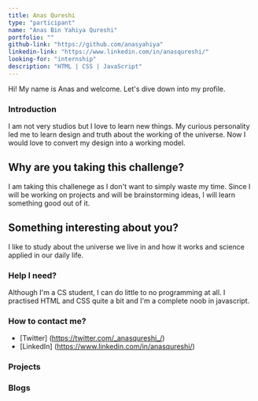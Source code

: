 ```yaml
---
title: Anas Qureshi
type: "participant"
name: "Anas Bin Yahiya Qureshi"
portfolio: ""
github-link: "https://github.com/anasyahiya"
linkedin-link: "https://www.linkedin.com/in/anasqureshi/"
looking-for: "internship"
description: "HTML | CSS | JavaScript"
---
```


Hi! My name is Anas and welcome. Let's dive down into my profile.

### Introduction

I am not very studios but I love to learn new things. My curious personality led me to learn design and truth about the working of the universe. Now I would love to convert my design into a working model.

## Why are you taking this challenge?

I am taking this challenege as I don't want to simply waste my time. Since I will be working on projects and will be brainstorming ideas, I will learn something good out of it.

## Something interesting about you?

I like to study about the universe we live in and how it works and science applied in our daily life.

### Help I need?

Although I'm a CS student, I can do little to no programming at all. I practised HTML and CSS quite a bit and I'm a complete noob in javascript.

### How to contact me?

- [Twitter] (https://twitter.com/_anasqureshi_/)
- [LinkedIn] (https://www.linkedin.com/in/anasqureshi/)

### Projects



### Blogs


